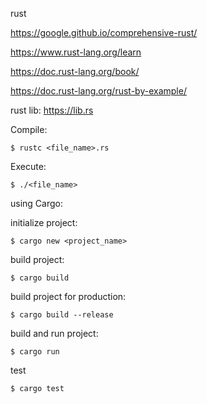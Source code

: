 rust

https://google.github.io/comprehensive-rust/

https://www.rust-lang.org/learn

https://doc.rust-lang.org/book/

https://doc.rust-lang.org/rust-by-example/

rust lib:
https://lib.rs

Compile:

```
$ rustc <file_name>.rs
```

Execute:

```
$ ./<file_name>
```

using Cargo:

initialize project:

```
$ cargo new <project_name>
```

build project:

```
$ cargo build
```

build project for production:

```
$ cargo build --release
```

build and run project:

```
$ cargo run
```

test

```
$ cargo test
```
